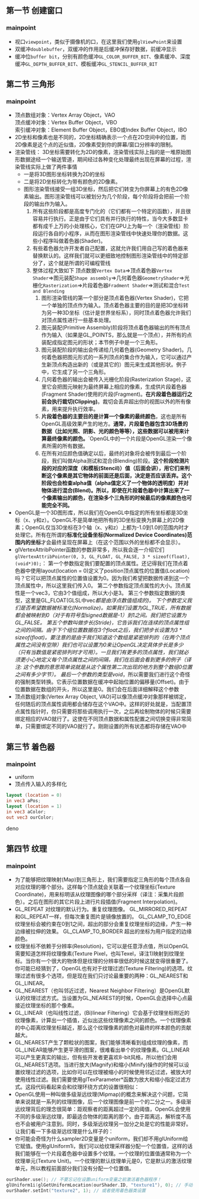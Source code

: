## 第一节 创建窗口
### mainpoint
* 视口`viewpoint`，类似于摄像机的口，在这里我们使用`glViewPoint`来设置
* 双缓冲`doublebuffer`，双缓冲的作用是后缓冲保存好数据，前缓冲显示
* 缓冲位`buffer bit`，分别有颜色缓冲`GL_COLOR_BUFFER_BIT`、像素缓冲、深度缓冲`GL_DEPTH_BUFFER_BIT`、模板缓冲`GL_STENCIL_BUFFER_BIT`
## 第二节 三角形
### mainpoint
* 顶点数组对象：Vertex Array Object，VAO<br>
  顶点缓冲对象：Vertex Buffer Object，VBO<br>
  索引缓冲对象：Element Buffer Object，EBO或Index Buffer Object，IBO<br>
* 2D坐标和像素也是不同的，2D坐标精确表示一个点在2D空间中的位置，而2D像素是这个点的近似值，2D像素受到你的屏幕/窗口分辨率的限制。
* 渲染管线： 3D坐标需要转化为2D的像素，渲染管线实际上指的是一堆原始图形数据途经一个输送管道，期间经过各种变化处理最终出现在屏幕的过程，渲染管线实际上做了两件事情
    * 一是将3D图形坐标转换为2D的坐标
    * 二是将2D坐标转化为带有颜色的2D像素。
    * 图形渲染管线接受一组3D坐标，然后把它们转变为你屏幕上的有色2D像素输出。图形渲染管线可以被划分为几个阶段，每个阶段将会把前一个阶段的输出作为输入。
      1. 所有这些阶段都是高度专门化的（它们都有一个特定的函数），并且很容易并行执行。正是由于它们具有并行执行的特性，当今大多数显卡都有成千上万的小处理核心，它们在GPU上为每一个（渲染管线）阶段运行各自的小程序，从而在图形渲染管线中快速处理你的数据。这些小程序叫做着色器(Shader)。
      2. 有些着色器允许开发者自己配置，这就允许我们用自己写的着色器来替换默认的。这样我们就可以更细致地控制图形渲染管线中的特定部分了，这个就是所谓的可编程管线
      3. 整体过程大致如下 顶点数据`Vertex Data`=>顶点着色器`Vertex Shader`=>图元装配`Shape assembly`=>几何着色器`GeometryShader`=>光栅化`Rasterization`=>片段着色器`Fradment Shader`=>测试和混合`Test and Blending`
         1. 图形渲染管线的第一个部分是顶点着色器(Vertex Shader)，它把一个单独的顶点作为输入。顶点着色器主要的目的是把3D坐标转为另一种3D坐标（估计是世界坐标系），同时顶点着色器允许我们对顶点属性进行一些基本处理。
         2. 图元装配(Primitive Assembly)阶段将顶点着色器输出的所有顶点作为输入（如果是GL_POINTS，那么就是一个顶点），并所有的点装配成指定图元的形状；本节例子中是一个三角形。
         3. 图元装配阶段的输出会传递给几何着色器(Geometry Shader)。几何着色器把图元形式的一系列顶点的集合作为输入，它可以通过产生新顶点构造出新的（或是其它的）图元来生成其他形状。例子中，它生成了另一个三角形。
         4. 几何着色器的输出会被传入光栅化阶段(Rasterization Stage)，这里它会把图元映射为最终屏幕上相应的像素，生成供片段着色器(Fragment Shader)使用的片段(Fragment)。**在片段着色器运行之前会执行裁切(Clipping)**。裁切会丢弃超出你的视图以外的所有像素，用来提升执行效率。
         5. **片段着色器的主要目的是计算一个像素的最终颜色**，这也是所有OpenGL高级效果产生的地方。**通常，片段着色器包含3D场景的数据（比如光照、阴影、光的颜色等等），这些数据可以被用来计算最终像素的颜色。**`OpenGL中的一个片段是OpenGL渲染一个像素所需的所有数据。
         6. 在所有对应颜色值确定以后，最终的对象将会被传到最后一个阶段，我们叫做Alpha测试和混合(Blending)阶段。**这个阶段检测片段的对应的深度（和模板(Stencil)）值（后面会讲），用它们来判断这个像素是其它物体的前面还是后面，决定是否应该丢弃。这个阶段也会检查alpha值（alpha值定义了一个物体的透明度）并对物体进行混合(Blend)。所以，即使在片段着色器中计算出来了一个像素输出的颜色，在渲染多个三角形的时候最后的像素颜色也可能完全不同。**
* OpenGL是一个3D图形库，所以我们在OpenGL中指定的所有坐标都是3D坐标（x、y和z）。OpenGL不是简单地把所有的3D坐标变换为屏幕上的2D像素；OpenGL仅当3D坐标在3个轴（x、y和z）上都为-1.0到1.0的范围内时才处理它。所有在所谓的**标准化设备坐标(Normalized Device Coordinates)范围内的坐标**才会最终呈现在屏幕上（在这个范围以外的坐标都不会显示）。
* glVertexAttribPointer函数的参数非常多，所以我会逐一介绍它们`glVertexAttribPointer(0, 3, GL_FLOAT, GL_FALSE, 3 * sizeof(float), (void*)0);`：
  第一个参数指定我们要配置的顶点属性。还记得我们在顶点着色器中使用layout(location = 0)定义了position顶点属性的位置值(Location)吗？它可以把顶点属性的位置值设置为0。因为我们希望把数据传递到这一个顶点属性中，所以这里我们传入0。
  第二个参数指定顶点属性的大小。顶点属性是一个vec3，它由3个值组成，所以大小是3。
  第三个参数指定数据的类型，这里是GL_FLOAT(GLSL中vec*都是由浮点数值组成的)。
  下个参数定义我们是否希望数据被标准化(Normalize)。如果我们设置为GL_TRUE，所有数据都会被映射到0（对于有符号型signed数据是-1）到1之间。我们把它设置为GL_FALSE。
  第五个参数叫做步长(Stride)，它告诉我们在连续的顶点属性组之间的间隔。由于下个组位置数据在3个float之后，我们把步长设置为3 * sizeof(float)。要注意的是由于我们知道这个数组是紧密排列的（在两个顶点属性之间没有空隙）我们也可以设置为0来让OpenGL决定具体步长是多少（只有当数值是紧密排列时才可用）。一旦我们有更多的顶点属性，我们就必须更小心地定义每个顶点属性之间的间隔，我们在后面会看到更多的例子（译注: 这个参数的意思简单说就是从这个属性第二次出现的地方到整个数组0位置之间有多少字节）。
  最后一个参数的类型是void*，所以需要我们进行这个奇怪的强制类型转换。它表示位置数据在缓冲中起始位置的偏移量(Offset)。由于位置数据在数组的开头，所以这里是0。我们会在后面详细解释这个参数
* 顶点数组对象(Vertex Array Object, VAO)可以像顶点缓冲对象那样被绑定，任何随后的顶点属性调用都会储存在这个VAO中。这样的好处就是，当配置顶点属性指针时，你只需要将那些调用执行一次，之后再绘制物体的时候只需要绑定相应的VAO就行了。这使在不同顶点数据和属性配置之间切换变得非常简单，只需要绑定不同的VAO就行了。刚刚设置的所有状态都将存储在VAO中
## 第三节 着色器
### mainpoint 
* uniform
* 顶点传入输入的多样化
```glsl
layout (location = 0)
in vec3 aPos;
layout (location = 1) 
in vec3 aColor;
out vec3 ourColor;
```
deno
## 第四节 纹理
### mainpoint
* 为了能够把纹理映射(Map)到三角形上，我们需要指定三角形的每个顶点各自对应纹理的哪个部分。这样每个顶点就会关联着一个纹理坐标(Texture Coordinate)，用来标明该从纹理图像的哪个部分采样（译注：采集片段颜色）。之后在图形的其它片段上进行片段插值(Fragment Interpolation)。
* GL_REPEAT	对纹理的默认行为。重复纹理图像。
GL_MIRRORED_REPEAT	和GL_REPEAT一样，但每次重复图片是镜像放置的。
GL_CLAMP_TO_EDGE	纹理坐标会被约束在0到1之间，超出的部分会重复纹理坐标的边缘，产生一种边缘被拉伸的效果。
GL_CLAMP_TO_BORDER	超出的坐标为用户指定的边缘颜色。
* 纹理坐标不依赖于分辨率(Resolution)，它可以是任意浮点值，所以OpenGL需要知道怎样将纹理像素(Texture Pixel，也叫Texel，译注1)映射到纹理坐标。当你有一个很大的物体但是纹理的分辨率很低的时候这就变得很重要了。你可能已经猜到了，OpenGL也有对于纹理过滤(Texture Filtering)的选项。纹理过滤有很多个选项，但是现在我们只讨论最重要的两种：GL_NEAREST和GL_LINEAR。
* GL_NEAREST（也叫邻近过滤，Nearest Neighbor Filtering）是OpenGL默认的纹理过滤方式。当设置为GL_NEAREST的时候，OpenGL会选择中心点最接近纹理坐标的那个像素。
* GL_LINEAR（也叫线性过滤，(Bi)linear Filtering）它会基于纹理坐标附近的纹理像素，计算出一个插值，近似出这些纹理像素之间的颜色。一个纹理像素的中心距离纹理坐标越近，那么这个纹理像素的颜色对最终的样本颜色的贡献越大。
* GL_NEAREST产生了颗粒状的图案，我们能够清晰看到组成纹理的像素，而GL_LINEAR能够产生更平滑的图案，很难看出单个的纹理像素。GL_LINEAR可以产生更真实的输出，但有些开发者更喜欢8-bit风格，所以他们会用GL_NEAREST选项。当进行放大(Magnify)和缩小(Minify)操作的时候可以设置纹理过滤的选项，比如你可以在纹理被缩小的时候使用邻近过滤，被放大时使用线性过滤。我们需要使用glTexParameter*函数为放大和缩小指定过滤方式。这段代码看起来会和纹理环绕方式的设置很相似：
* OpenGL使用一种叫做多级渐远纹理(Mipmap)的概念来解决这个问题，它简单来说就是一系列的纹理图像，后一个纹理图像是前一个的二分之一。多级渐远纹理背后的理念很简单：距观察者的距离超过一定的阈值，OpenGL会使用不同的多级渐远纹理，即最适合物体的距离的那个。由于距离远，解析度不高也不会被用户注意到。同时，多级渐远纹理另一加分之处是它的性能非常好。让我们看一下多级渐远纹理是什么样子的：
* 你可能会奇怪为什么sampler2D变量是个uniform，我们却不用glUniform给它赋值。使用glUniform1i，我们可以给纹理采样器分配一个位置值，这样的话我们能够在一个片段着色器中设置多个纹理。一个纹理的位置值通常称为一个纹理单元(Texture Unit)。一个纹理的默认纹理单元是0，它是默认的激活纹理单元，所以教程前面部分我们没有分配一个位置值。
```c++
ourShader.use(); // 不要忘记在设置uniform变量之前激活着色器程序！
glUniform1i(glGetUniformLocation(ourShader.ID, "texture1"), 0); // 手动设置
ourShader.setInt("texture2", 1); // 或者使用着色器类设置
```